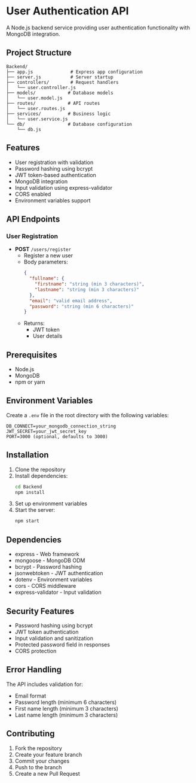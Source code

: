 # User Authentication API

A Node.js backend service providing user authentication functionality with MongoDB integration.

## Project Structure

```
Backend/
├── app.js              # Express app configuration
├── server.js           # Server startup
├── controllers/        # Request handlers
│   └── user.controller.js
├── models/            # Database models
│   └── user.model.js
├── routes/            # API routes
│   └── user.routes.js
├── services/          # Business logic
│   └── user.service.js
└── db/                # Database configuration
    └── db.js
```

## Features

- User registration with validation
- Password hashing using bcrypt
- JWT token-based authentication
- MongoDB integration
- Input validation using express-validator
- CORS enabled
- Environment variables support

## API Endpoints

### User Registration
- **POST** `/users/register`
  - Register a new user
  - Body parameters:
    ```json
    {
      "fullname": {
        "firstname": "string (min 3 characters)",
        "lastname": "string (min 3 characters)"
      },
      "email": "valid email address",
      "password": "string (min 6 characters)"
    }
    ```
  - Returns:
    - JWT token
    - User details

## Prerequisites

- Node.js
- MongoDB
- npm or yarn

## Environment Variables

Create a `.env` file in the root directory with the following variables:
```
DB_CONNECT=your_mongodb_connection_string
JWT_SECRET=your_jwt_secret_key
PORT=3000 (optional, defaults to 3000)
```

## Installation

1. Clone the repository
2. Install dependencies:
   ```bash
   cd Backend
   npm install
   ```
3. Set up environment variables
4. Start the server:
   ```bash
   npm start
   ```

## Dependencies

- express - Web framework
- mongoose - MongoDB ODM
- bcrypt - Password hashing
- jsonwebtoken - JWT authentication
- dotenv - Environment variables
- cors - CORS middleware
- express-validator - Input validation

## Security Features

- Password hashing using bcrypt
- JWT token authentication
- Input validation and sanitization
- Protected password field in responses
- CORS protection

## Error Handling

The API includes validation for:
- Email format
- Password length (minimum 6 characters)
- First name length (minimum 3 characters)
- Last name length (minimum 3 characters)

## Contributing

1. Fork the repository
2. Create your feature branch
3. Commit your changes
4. Push to the branch
5. Create a new Pull Request
